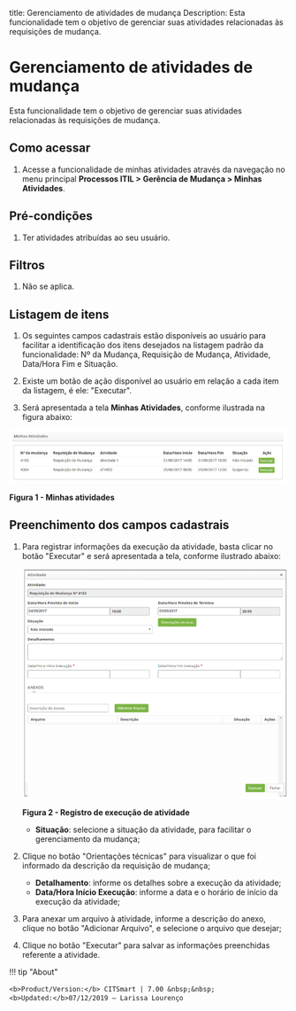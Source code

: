 title: Gerenciamento de atividades de mudança
Description: Esta funcionalidade tem o objetivo de gerenciar suas atividades relacionadas às requisições de mudança.
# Gerenciamento de atividades de mudança

Esta funcionalidade tem o objetivo de gerenciar suas atividades relacionadas às requisições de mudança.

Como acessar
---------------

1. Acesse a funcionalidade de minhas atividades através da navegação no menu principal 
**Processos ITIL > Gerência de Mudança > Minhas Atividades**.

Pré-condições
---------------

1. Ter atividades atribuídas ao seu usuário.

Filtros
--------

1. Não se aplica.

Listagem de itens
------------------

1. Os seguintes campos cadastrais estão disponíveis ao usuário para facilitar a identificação dos itens desejados na 
listagem padrão da funcionalidade: Nº da Mudança, Requisição de Mudança, Atividade, Data/Hora Fim e Situação.

2. Existe um botão de ação disponível ao usuário em relação a cada item da listagem, é ele: "Executar".

3. Será apresentada a tela **Minhas Atividades**, conforme ilustrada na figura abaixo:

![Atividades](images/ativi-mud.img1.png)

**Figura 1 - Minhas atividades**

Preenchimento dos campos cadastrais
------------------------------------

1. Para registrar informações da execução da atividade, basta clicar no botão "Executar" e será apresentada a tela,
conforme ilustrado abaixo:

    ![Execução](images/ativi-mud.img2.png)
    
    **Figura 2 - Registro de execução de atividade**
    
    - **Situação**: selecione a situação da atividade, para facilitar o gerenciamento da mudança;
    
2. Clique no botão "Orientações técnicas" para visualizar o que foi informado da descrição da requisição de mudança;

    - **Detalhamento**: informe os detalhes sobre a execução da atividade;
    - **Data/Hora Início Execução**: informe a data e o horário de início da execução da atividade;
    
3. Para anexar um arquivo à atividade, informe a descrição do anexo, clique no botão "Adicionar Arquivo", e 
selecione o arquivo que desejar;

4. Clique no botão "Executar" para salvar as informações preenchidas referente a atividade.

!!! tip "About"

    <b>Product/Version:</b> CITSmart | 7.00 &nbsp;&nbsp;
    <b>Updated:</b>07/12/2019 – Larissa Lourenço
